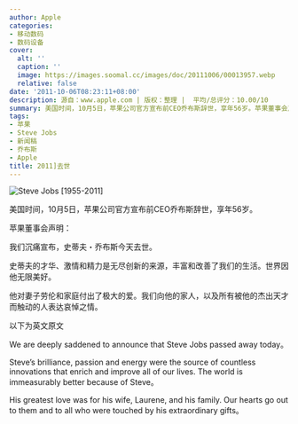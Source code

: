 ```yaml
---
author: Apple
categories:
- 移动数码
- 数码设备
cover:
  alt: ''
  caption: ''
  image: https://images.soomal.cc/images/doc/20111006/00013957.webp
  relative: false
date: '2011-10-06T08:23:11+08:00'
description: 源自：www.apple.com | 版权：整理 |  平均/总评分：10.00/10
summary: 美国时间，10月5日，苹果公司官方宣布前CEO乔布斯辞世，享年56岁。苹果董事会声明：我们沉痛宣布，史蒂夫・乔布斯今天去世。史蒂夫的才华、激情和精力是无尽创新的来源，丰富和改善了我们的生活。世界因他无限美好。我们向他的家人，以及所有被他的杰出天才而触动的人表达哀悼之情。
tags:
- 苹果
- Steve Jobs
- 新闻稿
- 乔布斯
- Apple
title: 2011]去世
---
```


![Steve Jobs [1955-2011]](https://images.soomal.cc/images/doc/20111006/00013957.webp)



美国时间，10月5日，苹果公司官方宣布前CEO乔布斯辞世，享年56岁。

苹果董事会声明：

我们沉痛宣布，史蒂夫・乔布斯今天去世。

史蒂夫的才华、激情和精力是无尽创新的来源，丰富和改善了我们的生活。世界因他无限美好。

他对妻子劳伦和家庭付出了极大的爱。我们向他的家人，以及所有被他的杰出天才而触动的人表达哀悼之情。

以下为英文原文

We are deeply saddened to announce that Steve Jobs passed away today。

Steve’s brilliance, passion and energy were the source of countless innovations that enrich and improve all of our lives. The world is immeasurably better because of Steve。

His greatest love was for his wife, Laurene, and his family. Our hearts go out to them and to all who were touched by his extraordinary gifts。